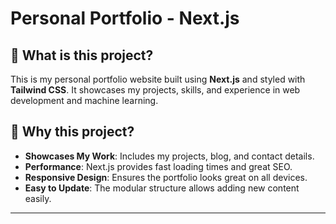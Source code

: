 # Personal Portfolio - Next.js

## 📌 What is this project?
This is my personal portfolio website built using **Next.js** and styled with **Tailwind CSS**. It showcases my projects, skills, and experience in web development and machine learning.

## 🤔 Why this project?
- **Showcases My Work**: Includes my projects, blog, and contact details.
- **Performance**: Next.js provides fast loading times and great SEO.
- **Responsive Design**: Ensures the portfolio looks great on all devices.
- **Easy to Update**: The modular structure allows adding new content easily.

---

